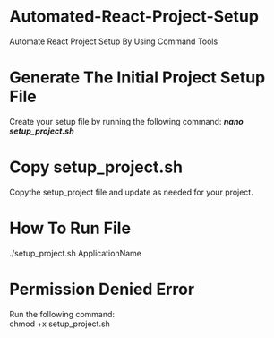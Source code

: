 # Automated-React-Project-Setup
Automate React Project Setup By Using Command Tools 

# Generate The Initial Project Setup File 
Create your setup file by running the following command: 
<b><i>nano setup_project.sh</i></b> 

# Copy setup_project.sh 
Copythe setup_project file and update as needed for your project.

# How To Run File
./setup_project.sh ApplicationName

# Permission Denied Error
Run the following command: <br>
chmod +x setup_project.sh
